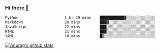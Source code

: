 ### Hi there 👋



<!--
**webB1an/webB1an** is a ✨ _special_ ✨ repository because its `README.md` (this file) appears on your GitHub profile.

Here are some ideas to get you started:

- 🔭 I’m currently working on ...
- 🌱 I’m currently learning ...
- 👯 I’m looking to collaborate on ...
- 🤔 I’m looking for help with ...
- 💬 Ask me about ...
- 📫 How to reach me: ...
- 😄 Pronouns: ...
- ⚡ Fun fact: ...
-->

<!--START_SECTION:waka-->

```txt
Python                     1 hr 29 mins    ███████████▓░░░░░░░░░░░░░   46.99 %
Markdown                   28 mins         ███▓░░░░░░░░░░░░░░░░░░░░░   15.10 %
JavaScript                 22 mins         ███░░░░░░░░░░░░░░░░░░░░░░   11.90 %
HTML                       21 mins         ███░░░░░░░░░░░░░░░░░░░░░░   11.40 %
YAML                       10 mins         █▒░░░░░░░░░░░░░░░░░░░░░░░   05.79 %
```

<!--END_SECTION:waka-->


[![Anurag's github stats](https://github-readme-stats.vercel.app/api?username=webB1an&show_icons=true&theme=radical)](https://github.com/anuraghazra/github-readme-stats)

